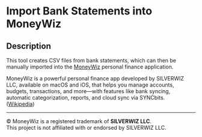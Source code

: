 # Import Bank Statements into MoneyWiz

## Description
This tool creates CSV files from bank statements, which can then be manually imported into the [MoneyWiz](https://wiz.money) personal finance application.

MoneyWiz is a powerful personal finance app developed by SILVERWIZ LLC, available on macOS and iOS, that helps you manage accounts, budgets, transactions, and more—with features like bank syncing, automatic categorization, reports, and cloud sync via SYNCbits.  
([Wikipedia](https://en.wikipedia.org/wiki/MoneyWiz))

---

© MoneyWiz is a registered trademark of **SILVERWIZ LLC**.  
This project is not affiliated with or endorsed by SILVERWIZ LLC.
